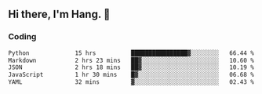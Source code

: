 ## Hi there, I'm Hang. 👋

### Coding

<!--START_SECTION:waka-->

```txt
Python             15 hrs          ████████████████▓░░░░░░░░   66.44 %
Markdown           2 hrs 23 mins   ██▓░░░░░░░░░░░░░░░░░░░░░░   10.60 %
JSON               2 hrs 18 mins   ██▓░░░░░░░░░░░░░░░░░░░░░░   10.19 %
JavaScript         1 hr 30 mins    █▓░░░░░░░░░░░░░░░░░░░░░░░   06.68 %
YAML               32 mins         ▓░░░░░░░░░░░░░░░░░░░░░░░░   02.43 %
```

<!--END_SECTION:waka-->
